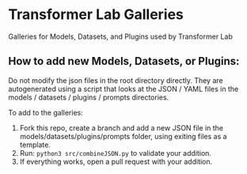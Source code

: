 # Transformer Lab Galleries

Galleries for Models, Datasets, and Plugins used by Transformer Lab

## How to add new Models, Datasets, or Plugins:

Do not modify the json files in the root directory directly. They are autogenerated using a script that looks at the JSON / YAML files in the models / datasets / plugins / prompts directories.

To add to the galleries:

1. Fork this repo, create a branch and add a new JSON file in the models/datasets/plugins/prompts folder, using exiting files as a template.
2. Run:
   `python3 src/combineJSON.py`
   to validate your addition.
3. If everything works, open a pull request with your addition.
